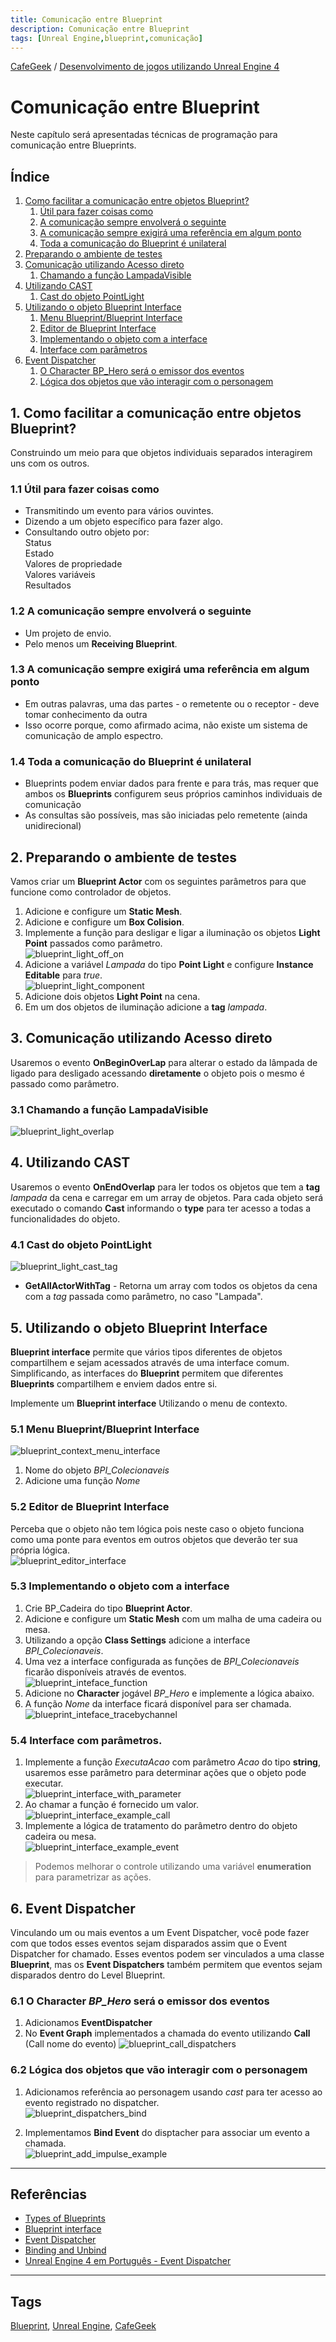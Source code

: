 ```yaml
---
title: Comunicação entre Blueprint
description: Comunicação entre Blueprint
tags: [Unreal Engine,blueprint,comunicação]
---
```

[CafeGeek](https://myerco.github.io/unreal-engine)  / [Desenvolvimento de jogos utilizando Unreal Engine 4](https://myerco.github.io/unreal-engine/ue4_blueprint/index.html)

# Comunicação entre Blueprint
Neste capítulo será apresentadas técnicas de programação para comunicação entre Blueprints.

## Índice
1. [Como facilitar a comunicação entre objetos Blueprint? ](#1)  
    1. [Útil para fazer coisas como](#11)  
    1. [A comunicação sempre envolverá o seguinte](#12)
    1. [A comunicação sempre exigirá uma referência em algum ponto](#13)          
    1. [Toda a comunicação do Blueprint é unilateral](#14)      
1. [Preparando o ambiente de testes ](#2)  
1. [Comunicação utilizando Acesso direto](#3)  
    1. [Chamando a função LampadaVisible](#31)  
1. [Utilizando CAST](#4)      
    1. [Cast do objeto PointLight](#41)  
1. [Utilizando o objeto Blueprint Interface](#5)  
    1. [Menu Blueprint/Blueprint Interface](#51)  
    1. [Editor de Blueprint Interface](#52)  
    1. [Implementando o objeto com a interface](#53)      
    1. [Interface com parâmetros](#54)          
1. [Event Dispatcher](#6)  
    1. [O Character BP_Hero será o emissor dos eventos](#61)          
    1. [Lógica dos objetos que vão interagir com o personagem](#62)              

<a name="1"></a>
## 1. Como facilitar a comunicação entre objetos Blueprint?
Construindo um meio para que objetos individuais separados interagirem uns com os outros.  

<a name="11"></a>
### 1.1 Útil para fazer coisas como
- Transmitindo um evento para vários ouvintes.
- Dizendo a um objeto específico para fazer algo.
- Consultando outro objeto por:   
  Status    
  Estado    
  Valores de propriedade    
  Valores variáveis   
  Resultados    

<a name="12"></a>  
### 1.2 A comunicação sempre envolverá o seguinte
- Um projeto de envio.
- Pelo menos um **Receiving Blueprint**.

<a name="13"></a>    
### 1.3 A comunicação sempre exigirá uma referência em algum ponto
- Em outras palavras, uma das partes - o remetente ou o receptor - deve tomar conhecimento da outra
- Isso ocorre porque, como afirmado acima, não existe um sistema de comunicação de amplo espectro.

<a name="14"></a>    
### 1.4 Toda a comunicação do Blueprint é unilateral
- Blueprints podem enviar dados para frente e para trás, mas requer que ambos os **Blueprints** configurem seus próprios caminhos individuais de comunicação
- As consultas são possíveis, mas são iniciadas pelo remetente (ainda unidirecional)    

<a name="2"></a>
## 2. Preparando o ambiente de testes
Vamos criar um **Blueprint Actor** com os seguintes parâmetros para que funcione como controlador de objetos.
1. Adicione e configure um **Static Mesh**.
1. Adicione e configure um **Box Colision**.
1. Implemente a função para desligar e ligar a iluminação os objetos **Light Point** passados como parâmetro.    
![blueprint_light_off_on](../imagens/comunicacao/blueprint_light_off_on.jpg)    
1. Adicione a variável *Lampada* do tipo **Point Light** e configure **Instance Editable** para *true*.         
![blueprint_light_component](../imagens/comunicacao/blueprint_light_component.jpg)      
1. Adicione dois objetos **Light Point** na cena.
1. Em um dos objetos de iluminação adicione a **tag** *lampada*.

<a name="3"></a>
## 3. Comunicação utilizando Acesso direto
Usaremos o evento **OnBeginOverLap** para alterar o estado da lâmpada de ligado para desligado acessando **diretamente** o objeto pois o mesmo é passado como parâmetro.  

<a name="31"></a>
### 3.1 Chamando a função LampadaVisible
![blueprint_light_overlap](../imagens/comunicacao/blueprint_light_overlap.jpg)      

<a name="4"></a>
## 4. Utilizando CAST
Usaremos o evento **OnEndOverlap** para ler todos os objetos que tem a **tag** *lampada* da cena e carregar em um array de objetos. Para cada objeto será executado o comando **Cast** informando o **type** para ter acesso a todas a funcionalidades do objeto.

<a name="41"></a>
### 4.1 Cast do objeto PointLight
![blueprint_light_cast_tag](../imagens/comunicacao/blueprint_light_cast_tag.jpg)      
- **GetAllActorWithTag** - Retorna um array com todos os objetos da cena com a *tag* passada como parâmetro, no caso "Lampada".

<a name="5"></a>
## 5. Utilizando o objeto Blueprint Interface
**Blueprint interface** permite que vários tipos diferentes de objetos compartilhem e sejam acessados através de uma interface comum. Simplificando, as interfaces do **Blueprint** permitem que diferentes **Blueprints** compartilhem e enviem dados entre si.

<a name="51"></a>
Implemente um **Blueprint interface** Utilizando o menu de contexto.
### 5.1 Menu Blueprint/Blueprint Interface
![blueprint_context_menu_interface](../imagens/comunicacao/blueprint_context_menu_interface.jpg)    
  1. Nome do objeto *BPI_Colecionaveis*
  1. Adicione uma função *Nome*

<a name="52"></a>
### 5.2 Editor de Blueprint Interface
Perceba que o objeto não tem lógica pois neste caso o objeto funciona como uma ponte para eventos em outros objetos que deverão ter sua própria lógica.   
![blueprint_editor_interface](../imagens/comunicacao/blueprint_editor_interface.jpg)      

<a name="53"></a>
### 5.3 Implementando o objeto com a interface
1. Crie BP_Cadeira do tipo **Blueprint Actor**.
1. Adicione e configure um **Static Mesh** com um malha de uma cadeira ou mesa.
1. Utilizando a opção **Class Settings** adicione a interface *BPI_Colecionaveis*.
1. Uma vez a interface configurada as funções de  *BPI_Colecionaveis* ficarão disponíveis através de eventos.   
  ![blueprint_inteface_function](../imagens/comunicacao/blueprint_inteface_function.jpg)     
1. Adicione no **Character** jogável *BP_Hero* e implemente a lógica abaixo.   
1. A função *Nome* da interface ficará disponível para ser chamada.     
  ![blueprint_inteface_tracebychannel](../imagens/comunicacao/blueprint_inteface_tracebychannel.jpg)     

<a name="54"></a>
### 5.4 Interface com parâmetros.
1. Implemente a função *ExecutaAcao* com parâmetro *Acao* do tipo **string**, usaremos esse parâmetro para determinar ações que o objeto pode executar.       
![blueprint_interface_with_parameter](../imagens/comunicacao/blueprint_interface_with_parameter.jpg)   
1. Ao chamar a função é fornecido um valor.   
![blueprint_interface_example_call](../imagens/comunicacao/blueprint_interface_example_call.jpg)     
1. Implemente a lógica de tratamento do parâmetro dentro do objeto cadeira ou mesa.        
![blueprint_interface_example_event](../imagens/comunicacao/blueprint_interface_example_event.jpg)  

> Podemos melhorar o controle utilizando uma variável **enumeration** para parametrizar as ações.   

<a name="6"></a>
## 6. Event Dispatcher
Vinculando um ou mais eventos a um Event Dispatcher, você pode fazer com que todos esses eventos sejam disparados assim que o Event Dispatcher for chamado. Esses eventos podem ser vinculados a uma classe **Blueprint**, mas os **Event Dispatchers** também permitem que eventos sejam disparados dentro do Level Blueprint.

<a name="61"></a>
### 6.1 O Character *BP_Hero* será o emissor dos eventos
1. Adicionamos **EventDispatcher**
1. No **Event Graph** implementados a chamada do evento utilizando **Call** (Call nome do evento)
![blueprint_call_dispatchers](../imagens/comunicacao/blueprint_call_dispatchers.jpg)    

<a name="62"></a>
### 6.2 Lógica dos objetos que vão interagir com o personagem
1. Adicionamos referência ao personagem usando *cast* para ter acesso ao evento registrado no dispatcher.     
![blueprint_dispatchers_bind](../imagens/comunicacao/blueprint_dispatchers_bind.jpg)      

1. Implementamos **Bind Event** do disptacher para  associar um evento a chamada.     
![blueprint_add_impulse_example](../imagens/comunicacao/blueprint_add_impulse_example.jpg)        

***
## Referências
- [Types of Blueprints](https://docs.unrealengine.com/en-US/ProgrammingAndScripting/Blueprints/UserGuide/Types/index.html)
- [Blueprint interface](https://docs.unrealengine.com/en-US/ProgrammingAndScripting/Blueprints/UserGuide/Types/Interface/index.html)
- [Event Dispatcher](https://docs.unrealengine.com/en-US/ProgrammingAndScripting/Blueprints/UserGuide/EventDispatcher/index.html)
- [Binding and Unbind](https://docs.unrealengine.com/en-US/ProgrammingAndScripting/Blueprints/UserGuide/EventDispatcher/BindingAndUnbinding/index.html)
- [Unreal Engine 4 em Português - Event Dispatcher](https://www.youtube.com/watch?v=qHYA4dLnVAA)

***
## Tags
[Blueprint](https://myerco.github.io/unreal-engine/ue4_blueprint/blueprint.html), [Unreal Engine](https://myerco.github.io/unreal-engine/ue4_blueprint/index.html), [CafeGeek](https://myerco.github.io/unreal-engine/)

